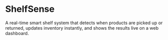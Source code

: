 # ShelfSense
A real-time smart shelf system that detects when products are picked up or returned, updates inventory instantly, and shows the results live on a web dashboard.

